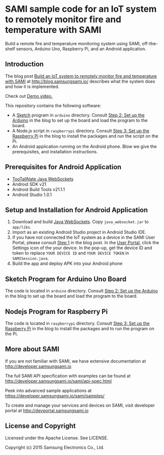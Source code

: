 # SAMI sample code for an IoT system to remotely monitor fire and temperature with SAMI

Build a remote fire and temperature monitoring system using SAMI, off-the-shelf sensors, Arduino Uno, Raspberry Pi, and an Android application. 

Introduction
-------------

The blog post [Build an IoT system to remotely monitor fire and temperature with SAMI](https://blog.samsungsami.io/mobile/development/2015/04/09/???.html) at http://blog.samsungsami.io/ describes what the system does and how it is implemented.

Check out [Demo video.](https://blog.samsungsami.io/mobile/development/2015/04/09/???.html#)

This repository contains the following software:

 - A [Sketch](https://www.arduino.cc/en/Guide/Environment#toc2) program in `arduino` directory. Consult [Step 2: Set up the Arduino](//todo#step-2-set-up-the-arduino) in the blog to set up the board and load the program to the board.
 - A Node.js script in `raspberrypi` directory. Consult [Step 3: Set up the Raspberry Pi](//todo#step-3-set-up-the-raspberry-pi) in the blog to install the packages and run the script on the Pi.
 - An Android application running on the Android phone. Blow we give the prerequisites, and installation instructions. 

Prerequisites for Android Application
-------------

 * [TooTallNate Java WebSockets](https://github.com/TooTallNate/Java-WebSocket)
 * Android SDK v21
 * Android Build Tools v21.1.1
 * Android Studio 1.0.1

Setup and Installation for Android Application
----------------------

1. Download and build [Java WebSockets](https://github.com/TooTallNate/Java-WebSocket). Copy `java_websocket.jar` to `app/libs`.
2. Import as an existing Android Studio project in Android Studio IDE.
3. If you have not connected the IoT system as a device in the SAMI User Portal, please consult [Step 1](//link_to_blog#step-1-connect-a-device-in-the-sami-user-portal) in the blog post. In the [User Portal](https://portal.samsungsami.io), click the Settings icon of the your device. In the pop-up, get the device ID and token to replace `YOUR DEVICE ID` and `YOUR DEVICE TOKEN` in `SAMISession.java`.
4. Build the app and deploy APK into your Android phone

Sketch Program for Arduino Uno Board
-------------

The code is located in `arduino` directory. Consult [Step 2: Set up the Arduino](//todo#step-2-set-up-the-arduino) in the blog to set up the board and load the program to the board.

Nodejs Program for Raspberry Pi
-------------

The code is located in `raspberrypi` directory. Consult [Step 3: Set up the Raspberry Pi](//todo#step-3-set-up-the-raspberry-pi) in the blog to install the packages and to run the program on the Pi.


More about SAMI
---------------

If you are not familiar with SAMI, we have extensive documentation at http://developer.samsungsami.io

The full SAMI API specification with examples can be found at http://developer.samsungsami.io/sami/api-spec.html

Peek into advanced sample applications at https://developer.samsungsami.io/sami/samples/

To create and manage your services and devices on SAMI, visit developer portal at http://devportal.samsungsami.io

License and Copyright
---------------------

Licensed under the Apache License. See LICENSE.

Copyright (c) 2015 Samsung Electronics Co., Ltd.
